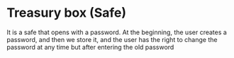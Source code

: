 # Treasury box (Safe)
It is a safe that opens with a password. At the beginning, the user creates a password, and then we store it, and the user has the right to change the password at any time but after entering the old password
